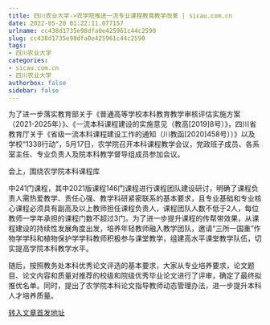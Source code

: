 ```yaml
---
title: 四川农业大学->农学院推进一流专业课程教育教学改革 | sicau.com.cn
date: 2022-05-20 01:22:11.077157
urlname: cc438d1735e98dfa0e425961c44c2590
slug: cc438d1735e98dfa0e425961c44c2590
tags: 
- 四川农业大学
categories:
- sicau.com.cn
- 四川农业大学
authorbox: false
sidebar: false
---
```

为了进一步落实教育部关于《普通高等学校本科教育教学审核评估实施方案（2021-2025年）》、《一流本科课程建设的实施意见（教高[2019]8号）》，四川省教育厅关于《省级一流本科课程建设工作的通知（川教函[2020]458号））》以及学校“1338行动”，5月17日，农学院召开本科课程教学会议，党政班子成员、各系室主任、专业负责人及院本科教学督导组成员参加会议。  

会上，围绕农学院本科课程库
<!--more-->
中241门课程，其中2021版课程146门课程进行课程团队建设研讨，明确了课程负责人需热爱教学、责任心强、教学科研紧密联系的基本要求，且专业基础和专业核心课程必须具有副高及以上教师担任课程负责人，课程团队人数不低于2人，每位教师一学年承担的课程门数不超过3门。为了进一步提升课程的传帮带效果，从课程建设的持续性发展角度出发，培养年轻教师融入教学团队，邀请“三所一国重”作物学学科和植物保护学学科教师积极参与课堂教学，组建高水平课堂教学队伍，切实提高学院本科教学水平。

随后，按照教务处本科优秀论文评选的基本要求，大家从专业培养要求，论文题目、论文内容和质量对推荐的校级和院级优秀毕业论文进行了评审，确定了最终拟推优名单。同时，提出了农学院本科论文指导教师动态管理办法，进一步提升本科人才培养质量。



[转入文章首发地址](https://news.sicau.edu.cn/info/1078/67839.htm)
